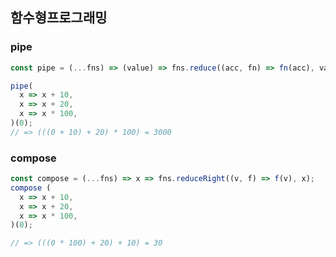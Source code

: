 ## 함수형프로그래밍

### pipe
```javascript
const pipe = (...fns) => (value) => fns.reduce((acc, fn) => fn(acc), value);

pipe(
  x => x + 10,
  x => x + 20,
  x => x * 100,
)(0);
// => (((0 + 10) + 20) * 100) = 3000
```

### compose

```javascript
const compose = (...fns) => x => fns.reduceRight((v, f) => f(v), x);
compose (
  x => x + 10,
  x => x + 20,
  x => x * 100,
)(0);

// => (((0 * 100) + 20) + 10) = 30
```